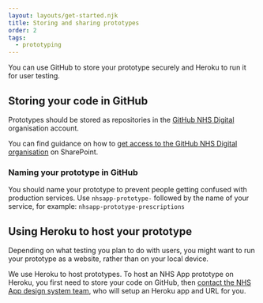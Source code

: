 ```yaml
---
layout: layouts/get-started.njk
title: Storing and sharing prototypes
order: 2
tags:
  - prototyping
---
```


You can use GitHub to store your prototype securely and Heroku to run it for user testing.

## Storing your code in GitHub

Prototypes should be stored as repositories in the [GitHub NHS Digital](https://github.com/NHSDigital) organisation account.

You can find guidance on how to [get access to the GitHub NHS Digital organisation](https://nhs.sharepoint.com/:u:/r/sites/X26_EngineeringCOE/SitePages/GitHub-User---how-to-request-access.aspx?csf=1&web=1&e=7WzUKB) on SharePoint.

### Naming your prototype in GitHub

You should name your prototype to prevent people getting confused with production services. Use `nhsapp-prototype-` followed by the name of your service, for example: `nhsapp-prototype-prescriptions`

## Using Heroku to host your prototype

Depending on what testing you plan to do with users, you might want to run your prototype as a website, rather than on your local device.

We use Heroku to host prototypes. To host an NHS App prototype on Heroku, you first need to store your code on GitHub, then [contact the NHS App design system team](/community/help-and-feedback/), who will setup an Heroku app and URL for you.
